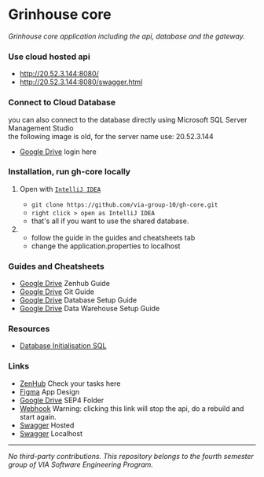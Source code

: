 # Grinhouse core


*Grinhouse core application including the api, database and the gateway.*

### Use cloud hosted api
+ http://20.52.3.144:8080/
+ http://20.52.3.144:8080/swagger.html

### Connect to Cloud Database
you can also connect to the database directly using Microsoft SQL Server Management Studio  
the following image is old, for the server name use: 20.52.3.144
+ [Google Drive](https://drive.google.com/file/d/1vjITBV0ZFGTMP29ZF4AxSNAN1K9QxWCp/view?usp=sharing) login here

### Installation, run gh-core locally
1. Open with [`IntelliJ IDEA`](https://www.jetbrains.com/idea/download/)
    + `git clone https://github.com/via-group-10/gh-core.git`
    + `right click > open as IntelliJ IDEA`
    + that's all if you want to use the shared database. 

2.  
	+ follow the guide in the guides and cheatsheets tab
	+ change the application.properties to localhost

### Guides and Cheatsheets

+ [Google Drive](https://docs.google.com/document/d/1D9RLhvA2nucM9Xn25YckUCAXqgW-W-U-IbtUKs2_Yho/edit?usp=sharing) Zenhub Guide
+ [Google Drive](https://docs.google.com/document/d/1ncDZglOb2xISxwVgWCZtunfQgU5wwQ0wGp7ouzzDlRg/edit?usp=sharing) Git Guide
+ [Google Drive](https://docs.google.com/presentation/d/1XY5o722jOIl-1gF7rECP9ASLa7Z2TDoxz_5BJtcUwhw/edit?usp=sharing) Database Setup Guide
+ [Google Drive](https://drive.google.com/file/d/13jVPOQ1Btf-YqShTESbow78enbkF0VaG/view?usp=sharing) Data Warehouse Setup Guide


### Resources

+ [Database Initialisation SQL](https://github.com/via-group-10/gh-core/blob/main/src/main/resources/RelationalDatabaseCode.sql)

### Links

+ [ZenHub](https://app.zenhub.com/) Check your tasks here
+ [Figma](https://www.figma.com/file/OGHtk0PhJjtHhPoPK8OEhT/Greenhouse?node-id=0%3A1)  App Design
+ [Google Drive](https://drive.google.com/drive/folders/1b_Jb5Cu6ESl89s8uTb6YFx4mEng7EJx8?usp=sharing) SEP4 Folder
+ [Webhook](http://20.52.3.144:8555/hooks/redeploy) Warning: clicking this link will stop the api, do a rebuild and start again.  
+ [Swagger](http://20.52.3.144:8080/swagger.html) Hosted
+ [Swagger](http://localhost:8080/swagger.html) Localhost

---
*No third-party contributions. This repository belongs to the fourth semester group of VIA Software Engineering Program.*
